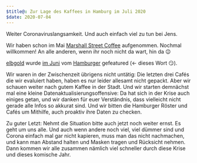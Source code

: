 ```yaml
---
$title@: Zur Lage des Kaffees in Hamburg im Juli 2020
$date: 2020-07-04
---
```


Weiter Coronaviruslangsamkeit. Und auch einfach viel zu tun bei Jens.

Wir haben schon im Mai [Marshall Street Coffee]([url('/content/cafes/marshall-street.md')]) aufgenommen. Nochmal willkommen! An alle anderen, wenn ihr noch nicht da wart, hin da 😉

[elbgold]([url('/content/cafes/elbgold.md')]) wurde [im Juni](https://www.facebook.com/elbgold/posts/10156851270401090) vom [Hamburger](https://www.derhamburger.info/) gefeatured (← dieses Wort 😏).

Wir waren in der Zwischenzeit übrigens nicht untätig: Die letzten drei Cafés die wir evaluiert haben, haben es nur leider allesamt nicht gepackt. Aber wir schauen weiter nach gutem Kaffee in der Stadt. Und wir starten demnächst mal eine kleine Daten&shy;aktualisierungs&shy;offensive: Da hat sich in der Krise auch einiges getan, und wir danken für euer Verständnis, dass vielleicht nicht gerade alle Infos so akkurat sind. Und wir bitten die Hamburger Röster und Cafés um Mithilfe, auch proaktiv ihre Daten zu checken.

Zu guter Letzt: Nehmt die Situation bitte auch jetzt noch weiter ernst. Es geht um uns alle. Und auch wenn andere noch viel, viel dümmer sind und Corona einfach mal gar nicht kapieren, muss man das nicht nachmachen, und kann man Abstand halten und Masken tragen und Rücksicht nehmen. Dann kommen wir alle zusammen nämlich viel schneller durch diese Krise und dieses komische Jahr.